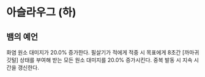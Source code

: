 # 아슬라우그 (하)

## 뱀의 예언

화염 원소 대미지가 20.0% 증가한다. 필살기가 적에게 적중 시 목표에게 8초간 [까마귀 깃털] 상태를 부여해 받는 모든 원소 대미지를 20.0% 증가시킨다. 중복 발동 시 지속 시간을 갱신한다.
